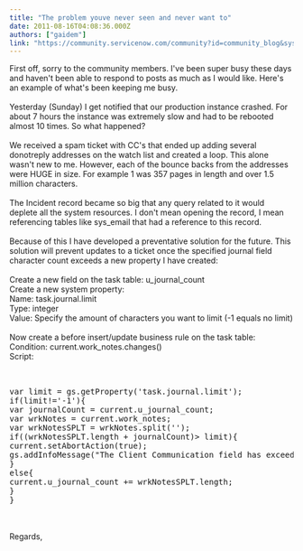```yaml
---
title: "The problem youve never seen and never want to"
date: 2011-08-16T04:08:36.000Z
authors: ["gaidem"]
link: "https://community.servicenow.com/community?id=community_blog&sys_id=db6caea1dbd0dbc01dcaf3231f96198c"
---
```

<p>First off, sorry to the community members. I've been super busy these days and haven't been able to respond to posts as much as I would like. Here's an example of what's been keeping me busy.<br /><br />Yesterday (Sunday) I get notified that our production instance crashed. For about 7 hours the instance was extremely slow and had to be rebooted almost 10 times. So what happened?<br /><br />We received a spam ticket with CC's that ended up adding several donotreply addresses on the watch list and created a loop. This alone wasn't new to me. However, each of the bounce backs from the addresses were HUGE in size. For example 1 was 357 pages in length and over 1.5 million characters.<br /><br />The Incident record became so big that any query related to it would deplete all the system resources. I don't mean opening the record, I mean referencing tables like sys_email that had a reference to this record.<br /><br />Because of this I have developed a preventative solution for the future. This solution will prevent updates to a ticket once the specified journal field character count exceeds a new property I have created:<br /><br />Create a new field on the task table: u_journal_count<br />Create a new system property:<br />Name: task.journal.limit<br />Type: integer<br />Value: Specify the amount of characters you want to limit (-1 equals no limit)<br /><br />Now create a before insert/update business rule on the task table:<br />Condition: current.work_notes.changes()<br />Script:<br /><pre __default_attr="plain" __jive_macro_name="code" class="jive_text_macro jive_macro_code"><br /><br />var limit = gs.getProperty('task.journal.limit');<br />if(limit!='-1'){<br />var journalCount = current.u_journal_count;<br />var wrkNotes = current.work_notes;<br />var wrkNotesSPLT = wrkNotes.split('');<br />if((wrkNotesSPLT.length + journalCount)&gt; limit){<br />current.setAbortAction(true);<br />gs.addInfoMessage("The Client Communication field has exceeded its journal limit");<br />}<br />else{<br />current.u_journal_count += wrkNotesSPLT.length;<br />}<br />}<br /></pre><br /><br />Regards,</p>